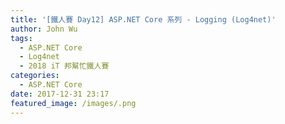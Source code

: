 ```yaml
---
title: '[鐵人賽 Day12] ASP.NET Core 系列 - Logging (Log4net)'
author: John Wu
tags:
  - ASP.NET Core
  - Log4net
  - 2018 iT 邦幫忙鐵人賽
categories:
  - ASP.NET Core
date: 2017-12-31 23:17
featured_image: /images/.png
---
```

